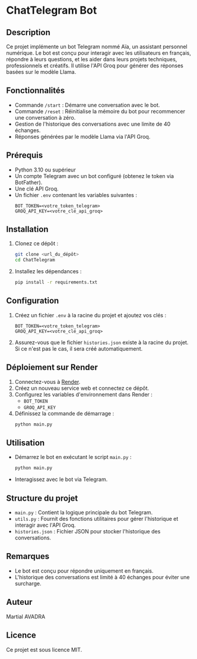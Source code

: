 # ChatTelegram Bot

## Description
Ce projet implémente un bot Telegram nommé Aïa, un assistant personnel numérique. Le bot est conçu pour interagir avec les utilisateurs en français, répondre à leurs questions, et les aider dans leurs projets techniques, professionnels et créatifs. Il utilise l'API Groq pour générer des réponses basées sur le modèle Llama.

## Fonctionnalités
- Commande `/start` : Démarre une conversation avec le bot.
- Commande `/reset` : Réinitialise la mémoire du bot pour recommencer une conversation à zéro.
- Gestion de l'historique des conversations avec une limite de 40 échanges.
- Réponses générées par le modèle Llama via l'API Groq.

## Prérequis
- Python 3.10 ou supérieur
- Un compte Telegram avec un bot configuré (obtenez le token via BotFather).
- Une clé API Groq.
- Un fichier `.env` contenant les variables suivantes :
  ```env
  BOT_TOKEN=<votre_token_telegram>
  GROQ_API_KEY=<votre_clé_api_groq>
  ```

## Installation
1. Clonez ce dépôt :
   ```bash
   git clone <url_du_dépôt>
   cd ChatTelegram
   ```
2. Installez les dépendances :
   ```bash
   pip install -r requirements.txt
   ```

## Configuration
1. Créez un fichier `.env` à la racine du projet et ajoutez vos clés :
   ```env
   BOT_TOKEN=<votre_token_telegram>
   GROQ_API_KEY=<votre_clé_api_groq>
   ```
2. Assurez-vous que le fichier `histories.json` existe à la racine du projet. Si ce n'est pas le cas, il sera créé automatiquement.

## Déploiement sur Render
1. Connectez-vous à [Render](https://render.com).
2. Créez un nouveau service web et connectez ce dépôt.
3. Configurez les variables d'environnement dans Render :
   - `BOT_TOKEN`
   - `GROQ_API_KEY`
4. Définissez la commande de démarrage :
   ```bash
   python main.py
   ```

## Utilisation
- Démarrez le bot en exécutant le script `main.py` :
  ```bash
  python main.py
  ```
- Interagissez avec le bot via Telegram.

## Structure du projet
- `main.py` : Contient la logique principale du bot Telegram.
- `utils.py` : Fournit des fonctions utilitaires pour gérer l'historique et interagir avec l'API Groq.
- `histories.json` : Fichier JSON pour stocker l'historique des conversations.

## Remarques
- Le bot est conçu pour répondre uniquement en français.
- L'historique des conversations est limité à 40 échanges pour éviter une surcharge.

## Auteur
Martial AVADRA

## Licence
Ce projet est sous licence MIT.